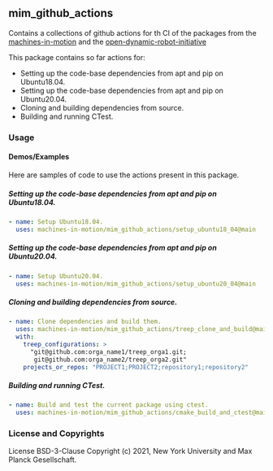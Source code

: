 mim_github_actions
------------------

Contains a collections of github actions for th CI of the packages from
the
[machines-in-motion](https://github.com/machines-in-motion)
and the
[open-dynamic-robot-initiative](https://github.com/open-dynamic-robot-initiative)

This package contains so far actions for:
- Setting up the code-base dependencies from apt and pip on Ubuntu18.04.
- Setting up the code-base dependencies from apt and pip on Ubuntu20.04.
- Cloning and building dependencies from source.
- Building and running CTest.

### Usage

#### Demos/Examples

Here are samples of code to use the actions present in this package.

##### Setting up the code-base dependencies from apt and pip on Ubuntu18.04.

```yml
- name: Setup Ubuntu18.04.
  uses: machines-in-motion/mim_github_actions/setup_ubuntu18_04@main
```

##### Setting up the code-base dependencies from apt and pip on Ubuntu20.04.

```yml
- name: Setup Ubuntu20.04.
  uses: machines-in-motion/mim_github_actions/setup_ubuntu20_04@main
```

##### Cloning and building dependencies from source.

```yml
- name: Clone dependencies and build them.
  uses: machines-in-motion/mim_github_actions/treep_clone_and_build@main
  with:
    treep_configurations: >
      "git@github.com:orga_name1/treep_orga1.git;
       git@github.com:orga_name2/treep_orga2.git"
    projects_or_repos: "PROJECT1;PROJECT2;repository1;repository2"
```

##### Building and running CTest.

```yml
- name: Build and test the current package using ctest.
  uses: machines-in-motion/mim_github_actions/cmake_build_and_ctest@main
```

### License and Copyrights

License BSD-3-Clause
Copyright (c) 2021, New York University and Max Planck Gesellschaft.
